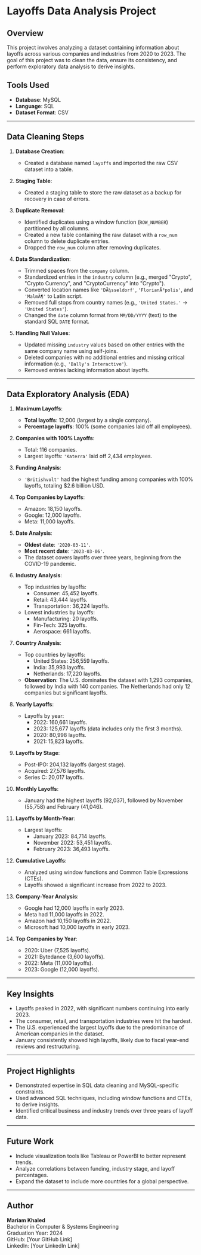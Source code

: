 # Layoffs Data Analysis Project

## Overview
This project involves analyzing a dataset containing information about layoffs across various companies and industries from 2020 to 2023. The goal of this project was to clean the data, ensure its consistency, and perform exploratory data analysis to derive insights.

## Tools Used
- **Database**: MySQL
- **Language**: SQL
- **Dataset Format**: CSV

---

## Data Cleaning Steps
1. **Database Creation**:
   - Created a database named `layoffs` and imported the raw CSV dataset into a table.
   
2. **Staging Table**:
   - Created a staging table to store the raw dataset as a backup for recovery in case of errors.

3. **Duplicate Removal**:
   - Identified duplicates using a window function (`ROW_NUMBER`) partitioned by all columns.
   - Created a new table containing the raw dataset with a `row_num` column to delete duplicate entries.
   - Dropped the `row_num` column after removing duplicates.

4. **Data Standardization**:
   - Trimmed spaces from the `company` column.
   - Standardized entries in the `industry` column (e.g., merged "Crypto", "Crypto Currency", and "CryptoCurrency" into "Crypto").
   - Converted location names like `'DÃ¼sseldorf'`, `'FlorianÃ³polis'`, and `'MalmÃ¶'` to Latin script.
   - Removed full stops from country names (e.g., `'United States.'` -> `'United States'`).
   - Changed the `date` column format from `MM/DD/YYYY` (text) to the standard SQL `DATE` format.

5. **Handling Null Values**:
   - Updated missing `industry` values based on other entries with the same company name using self-joins.
   - Deleted companies with no additional entries and missing critical information (e.g., `'Bally's Interactive'`).
   - Removed entries lacking information about layoffs.

---

## Data Exploratory Analysis (EDA)
1. **Maximum Layoffs**:
   - **Total layoffs**: 12,000 (largest by a single company).
   - **Percentage layoffs**: 100% (some companies laid off all employees).

2. **Companies with 100% Layoffs**:
   - Total: 116 companies.
   - Largest layoffs: `'Katerra'` laid off 2,434 employees.

3. **Funding Analysis**:
   - `'Britishvolt'` had the highest funding among companies with 100% layoffs, totaling $2.6 billion USD.

4. **Top Companies by Layoffs**:
   - Amazon: 18,150 layoffs.
   - Google: 12,000 layoffs.
   - Meta: 11,000 layoffs.

5. **Date Analysis**:
   - **Oldest date**: `'2020-03-11'`.
   - **Most recent date**: `'2023-03-06'`.
   - The dataset covers layoffs over three years, beginning from the COVID-19 pandemic.

6. **Industry Analysis**:
   - Top industries by layoffs:
     - Consumer: 45,452 layoffs.
     - Retail: 43,444 layoffs.
     - Transportation: 36,224 layoffs.
   - Lowest industries by layoffs:
     - Manufacturing: 20 layoffs.
     - Fin-Tech: 325 layoffs.
     - Aerospace: 661 layoffs.

7. **Country Analysis**:
   - Top countries by layoffs:
     - United States: 256,559 layoffs.
     - India: 35,993 layoffs.
     - Netherlands: 17,220 layoffs.
   - **Observation**: The U.S. dominates the dataset with 1,293 companies, followed by India with 140 companies. The Netherlands had only 12 companies but significant layoffs.

8. **Yearly Layoffs**:
   - Layoffs by year:
     - 2022: 160,661 layoffs.
     - 2023: 125,677 layoffs (data includes only the first 3 months).
     - 2020: 80,998 layoffs.
     - 2021: 15,823 layoffs.

9. **Layoffs by Stage**:
   - Post-IPO: 204,132 layoffs (largest stage).
   - Acquired: 27,576 layoffs.
   - Series C: 20,017 layoffs.

10. **Monthly Layoffs**:
    - January had the highest layoffs (92,037), followed by November (55,758) and February (41,046).

11. **Layoffs by Month-Year**:
    - Largest layoffs:
      - January 2023: 84,714 layoffs.
      - November 2022: 53,451 layoffs.
      - February 2023: 36,493 layoffs.

12. **Cumulative Layoffs**:
    - Analyzed using window functions and Common Table Expressions (CTEs).
    - Layoffs showed a significant increase from 2022 to 2023.

13. **Company-Year Analysis**:
    - Google had 12,000 layoffs in early 2023.
    - Meta had 11,000 layoffs in 2022.
    - Amazon had 10,150 layoffs in 2022.
    - Microsoft had 10,000 layoffs in early 2023.

14. **Top Companies by Year**:
    - 2020: Uber (7,525 layoffs).
    - 2021: Bytedance (3,600 layoffs).
    - 2022: Meta (11,000 layoffs).
    - 2023: Google (12,000 layoffs).

---

## Key Insights
- Layoffs peaked in 2022, with significant numbers continuing into early 2023.
- The consumer, retail, and transportation industries were hit the hardest.
- The U.S. experienced the largest layoffs due to the predominance of American companies in the dataset.
- January consistently showed high layoffs, likely due to fiscal year-end reviews and restructuring.

---

## Project Highlights
- Demonstrated expertise in SQL data cleaning and MySQL-specific constraints.
- Used advanced SQL techniques, including window functions and CTEs, to derive insights.
- Identified critical business and industry trends over three years of layoff data.

---

## Future Work
- Include visualization tools like Tableau or PowerBI to better represent trends.
- Analyze correlations between funding, industry stage, and layoff percentages.
- Expand the dataset to include more countries for a global perspective.

---

## Author
**Mariam Khaled**  
Bachelor in Computer & Systems Engineering  
Graduation Year: 2024  
GitHub: [Your GitHub Link]  
LinkedIn: [Your LinkedIn Link]  
